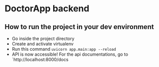 # DoctorApp backend

## How to run the project in your dev environment

- Go inside the project directory
- Create and activate virtualenv
- Run this command `uvicorn app.main:app --reload`
- API is now accessible! For the api documentations, go to `http://localhost:8000/docs
